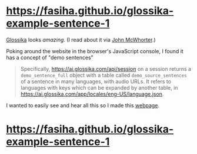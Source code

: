 # https://fasiha.github.io/glossika-example-sentence-1

[Glossika](https://ai.glossika.com/) looks *amazing*. (I read about it via [John McWhorter](https://www.nytimes.com/2021/09/14/opinion/learn-foreign-language.html).)

Poking around the website in the browser's JavaScript console, I found it has a concept of "demo sentences"

> Specifically, https://ai.glossika.com/api/session on a session returns a `demo_sentence_full` object with a table called `demo_source_sentences` of a sentence in many languages, with audio URLs. It refers to languages with keys which can be expanded by another table, in https://ai.glossika.com/app/locales/eng-US/language.json.

I wanted to easily see and hear all this so I made this [webpage](https://fasiha.github.io/glossika-example-sentence-1).

# https://fasiha.github.io/glossika-example-sentence-1